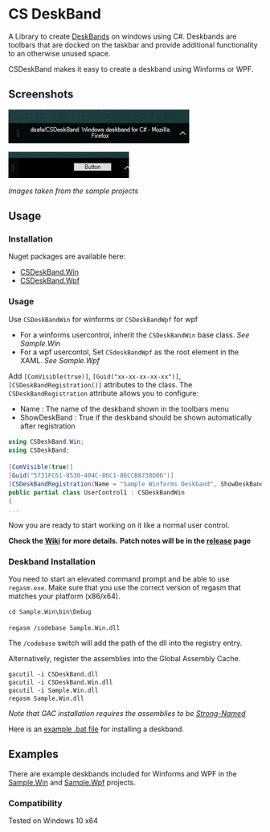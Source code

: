 # CS DeskBand
A Library to create [DeskBands](https://msdn.microsoft.com/en-us/library/windows/desktop/cc144099(v=vs.85).aspx) on windows using C#. Deskbands are toolbars that are docked on the taskbar and provide additional functionality to an otherwise unused space.

CSDeskBand makes it easy to create a deskband using Winforms or WPF.

## Screenshots
![Example 1](images/ex1.png)

![Example 2](images/ex2.png)

_Images taken from the sample projects_

## Usage

### Installation
Nuget packages are available here:
- [CSDeskBand.Win](https://www.nuget.org/packages/CSDeskBand.Win)
- [CSDeskBand.Wpf](https://www.nuget.org/packages/CSDeskBand.Wpf)

### Usage
Use `CSDeskBandWin` for winforms or `CSDeskBandWpf` for wpf
- For a winforms usercontrol, inherit the `CSDeskBandWin` base class. _See Sample.Win_
- For a wpf usercontol, Set `CSdeskBandWpf` as the root element in the XAML. _See Sample.Wpf_

Add `[ComVisible(true)]`, `[Guid("xx-xx-xx-xx-xx")]`, `[CSDeskBandRegistration()]` attributes to the class.
The `CSDeskBandRegistration` attribute allows you to configure:
- Name : The name of the deskband shown in the toolbars menu
- ShowDeskBand : True if the deskband should be shown automatically after registration


```C#
using CSDeskBand.Win;
using CSDeskBand;

[ComVisible(true)]
[Guid("5731FC61-8530-404C-86C1-86CCB8738D06")]
[CSDeskBandRegistration(Name = "Sample Winforms Deskband", ShowDeskBand = True)]
public partial class UserControl1 : CSDeskBandWin
{
...
```

Now you are ready to start working on it like a normal user control.

**Check the [Wiki](https://github.com/dsafa/CSDeskBand/wiki) for more details.**
**Patch notes will be in the [release](https://github.com/dsafa/CSDeskBand/releases) page**

### Deskband Installation
You need to start an elevated command prompt and be able to use `regasm.exe`. Make sure that you use the correct version of regasm that matches your platform (x86/x64).
```
cd Sample.Win\bin\Debug

regasm /codebase Sample.Win.dll
```
The `/codebase` switch will add the path of the dll into the registry entry.

Alternatively, register the assemblies into the Global Assembly Cache.
```
gacutil -i CSDeskBand.dll
gacutil -i CSDeskBand.Win.dll
gacutil -i Sample.Win.dll
regasm Sample.Win.dll
```
_Note that GAC installation requires the assemblies to be [Strong-Named](https://docs.microsoft.com/en-us/dotnet/framework/app-domains/strong-named-assemblies)_

Here is an [example .bat file](./tools/install-example.bat) for installing a deskband.

## Examples
There are example deskbands included for Winforms and WPF in the [Sample.Win](https://github.com/dsafa/CSDeskBand/tree/master/src/Sample.Win) and [Sample.Wpf](https://github.com/dsafa/CSDeskBand/tree/master/src/Sample.Wpf) projects.

### Compatibility
Tested on Windows 10 x64
